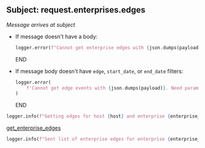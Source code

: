 ## Subject: request.enterprises.edges

_Message arrives at subject_

* If message doesn't have a body:
  ```python
  logger.error(f"Cannot get enterprise edges with {json.dumps(payload)}. JSON malformed")
  ```
  END

* If message body doesn't have `edge`, `start_date`, or `end_date` filters:
  ```python
  logger.error(
      f'Cannot get edge events with {json.dumps(payload)}. Need parameters "edge", "start_date" and "end_date"'
  )
  ```
  END

```python
logger.info(f"Getting edges for host {host} and enterprise {enterprise_id}...")
```

[get_enterprise_edges](../repositories/velocloud_repository/get_enterprise_edges.md)

```python
logger.info(f"Sent list of enterprise edges for enterprise {enterprise_id} and host {host}")
```